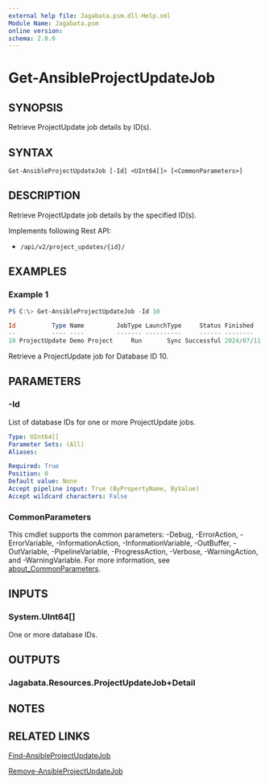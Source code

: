```yaml
---
external help file: Jagabata.psm.dll-Help.xml
Module Name: Jagabata.psm
online version:
schema: 2.0.0
---
```


# Get-AnsibleProjectUpdateJob

## SYNOPSIS
Retrieve ProjectUpdate job details by ID(s).

## SYNTAX

```
Get-AnsibleProjectUpdateJob [-Id] <UInt64[]> [<CommonParameters>]
```

## DESCRIPTION
Retrieve ProjectUpdate job details by the specified ID(s).

Implements following Rest API:  
- `/api/v2/project_updates/{id}/`  

## EXAMPLES

### Example 1
```powershell
PS C:\> Get-AnsibleProjectUpdateJob -Id 10

Id          Type Name         JobType LaunchType     Status Finished           Elapsed LaunchedBy               Template             Note
--          ---- ----         ------- ----------     ------ --------           ------- ----------               --------             ----
10 ProjectUpdate Demo Project     Run       Sync Successful 2024/07/11 9:27:49    1.39 [project][6]Demo Project [6][git]Demo Project {[Branch, ], [Revision, ****], [Url, https://***]}
```

Retrieve a ProjectUpdate job for Database ID 10.

## PARAMETERS

### -Id
List of database IDs for one or more ProjectUpdate jobs.

```yaml
Type: UInt64[]
Parameter Sets: (All)
Aliases:

Required: True
Position: 0
Default value: None
Accept pipeline input: True (ByPropertyName, ByValue)
Accept wildcard characters: False
```

### CommonParameters
This cmdlet supports the common parameters: -Debug, -ErrorAction, -ErrorVariable, -InformationAction, -InformationVariable, -OutBuffer, -OutVariable, -PipelineVariable, -ProgressAction, -Verbose, -WarningAction, and -WarningVariable. For more information, see [about_CommonParameters](http://go.microsoft.com/fwlink/?LinkID=113216).

## INPUTS

### System.UInt64[]
One or more database IDs.

## OUTPUTS

### Jagabata.Resources.ProjectUpdateJob+Detail
## NOTES

## RELATED LINKS

[Find-AnsibleProjectUpdateJob](Find-AnsibleProjectUpdateJob.md)

[Remove-AnsibleProjectUpdateJob](Remove-AnsibleProjectUpdateJob.md)
